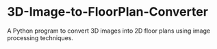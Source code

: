 # 3D-Image-to-FloorPlan-Converter
A Python program to convert 3D images into 2D floor plans using image processing techniques.
